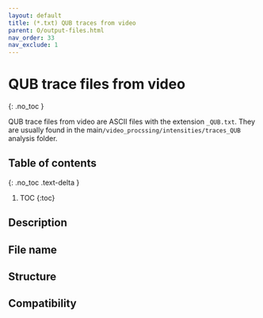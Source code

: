 ```yaml
---
layout: default
title: (*.txt) QUB traces from video
parent: O/output-files.html
nav_order: 33
nav_exclude: 1
---
```



# QUB trace files from video
{: .no_toc }

QUB trace files from video are ASCII files with the extension `_QUB.txt`. They are usually found in the main`/video_procssing/intensities/traces_QUB` analysis folder.

## Table of contents
{: .no_toc .text-delta }

1. TOC
{:toc}

## Description

## File name

## Structure

## Compatibility
